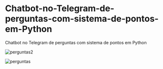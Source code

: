 # Chatbot-no-Telegram-de-perguntas-com-sistema-de-pontos-em-Python
Chatbot no Telegram de perguntas com sistema de pontos em Python


![perguntas2](https://github.com/user-attachments/assets/aae2d1de-1dcc-47bd-9148-acf1c31cc7a3)


![perguntas](https://github.com/user-attachments/assets/dca7ec2e-8732-47aa-83cc-b8a0338c6d23)

